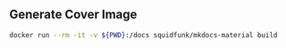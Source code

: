 ## Generate Cover Image

```bash
docker run --rm -it -v ${PWD}:/docs squidfunk/mkdocs-material build
```